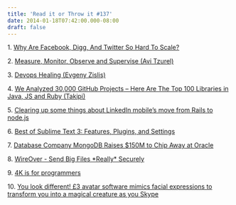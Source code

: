```yaml
---
title: 'Read it or Throw it #137'
date: 2014-01-18T07:42:00.000-08:00
draft: false
---
```


1. [Why Are Facebook, Digg, And Twitter So Hard To Scale?](http://highscalability.com/blog/2009/10/13/why-are-facebook-digg-and-twitter-so-hard-to-scale.html)

2. [Measure, Monitor, Observe and Supervise (Avi Tzurel)](http://avi.io/blog/2014/01/13/measure-monitor-observe-and-supervise)

3. [Devops Healing (Evgeny Zislis)](http://blog.devops.co.il/post/73448247496/devops-healing)

4. [We Analyzed 30,000 GitHub Projects – Here Are The Top 100 Libraries in Java, JS and Ruby (Takipi)](http://www.takipiblog.com/2013/11/20/we-analyzed-30000-github-projects-here-are-the-top-100-libraries-in-java-js-and-ruby/)

5. [Clearing up some things about LinkedIn mobile’s move from Rails to node.js](http://ikaisays.com/2012/10/04/clearing-up-some-things-about-linkedin-mobiles-move-from-rails-to-node-js/)

6. [Best of Sublime Text 3: Features, Plugins, and Settings](http://scotch.io/bar-talk/best-of-sublime-text-3-features-plugins-and-settings)

7. [Database Company MongoDB Raises $150M to Chip Away at Oracle](http://blogs.wsj.com/venturecapital/2013/10/04/database-company-mongodb-raises-150m-to-chip-away-at-oracle/)

8. [WireOver - Send Big Files \*Really\* Securely](http://www.wireover.com/)  

9. [4K is for programmers](http://tiamat.tsotech.com/4k-is-for-programmers)

10. [You look different! £3 avatar software mimics facial expressions to transform you into a magical creature as you Skype](http://www.dailymail.co.uk/sciencetech/article-2535294/You-look-different-3-avatar-software-mimics-facial-expressions-transform-magical-creature-Skype.html)